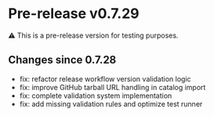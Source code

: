 # Pre-release v0.7.29

⚠️ This is a pre-release version for testing purposes.

## Changes since 0.7.28

* fix: refactor release workflow version validation logic
* fix: improve GitHub tarball URL handling in catalog import
* fix: complete validation system implementation
* fix: add missing validation rules and optimize test runner
